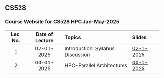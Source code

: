 ## CS528
### Course Website for CS528 HPC Jan-May-2025


| Lec. No. | Date of Lecture        | Topics  | Slides   |
|:---:|:--:|:--|:--------------------------|
| 1       |  02-01-2025            | Introduction: Syllabus Discussion| [02-1-2025](https://iitgoffice-my.sharepoint.com/:b:/g/personal/phrangboklang_iitg_ac_in/EUmmHQJHOu1MijXOagEhgf8BRxe8bPvzOWu_wn3SPUDYmg?e=9FRAqo) | 
| 2       |  06-01-2025            | HPC-Parallel Architectures| [06-1-2025](https://iitgoffice-my.sharepoint.com/:b:/g/personal/phrangboklang_iitg_ac_in/Ecmnea5lQGVMhLyNLVEruAwBaIL59k7L9sourF-HmUfAvw?e=aGfkjM) | 

